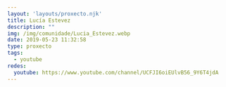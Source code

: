 ```yaml
---
layout: 'layouts/proxecto.njk'
title: Lucía Estevez
description: ""
img: /img/comunidade/Lucia_Estevez.webp
date: 2019-05-23 11:32:58
type: proxecto
tags:
  - youtube
redes:
  youtube: https://www.youtube.com/channel/UCFJI6oiEUlvB56_9Y6T4jdA
---
```


